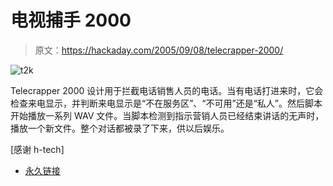 # 电视捕手 2000

> 原文：<https://hackaday.com/2005/09/08/telecrapper-2000/>

![t2k](img/e5ebf62cda9b820e677934f33bf5fc38.png)

Telecrapper 2000 设计用于拦截电话销售人员的电话。当有电话打进来时，它会检查来电显示，并判断来电显示是“不在服务区”、“不可用”还是“私人”。然后脚本开始播放一系列 WAV 文件。当脚本检测到指示营销人员已经结束讲话的无声时，播放一个新文件。整个对话都被录了下来，供以后娱乐。

[感谢 h-tech]

*   [永久链接](http://www.pagerealm.com/tc2k/)
